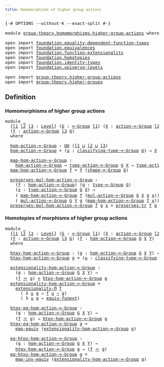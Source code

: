 ```yaml
---
title: Homomorphisms of higher group actions
---
```


<pre class="Agda"><a id="63" class="Symbol">{-#</a> <a id="67" class="Keyword">OPTIONS</a> <a id="75" class="Pragma">--without-K</a> <a id="87" class="Pragma">--exact-split</a> <a id="101" class="Symbol">#-}</a>

<a id="106" class="Keyword">module</a> <a id="113" href="group-theory.homomorphisms-higher-group-actions.html" class="Module">group-theory.homomorphisms-higher-group-actions</a> <a id="161" class="Keyword">where</a>

<a id="168" class="Keyword">open</a> <a id="173" class="Keyword">import</a> <a id="180" href="foundation.equality-dependent-function-types.html" class="Module">foundation.equality-dependent-function-types</a>
<a id="225" class="Keyword">open</a> <a id="230" class="Keyword">import</a> <a id="237" href="foundation.equivalences.html" class="Module">foundation.equivalences</a>
<a id="261" class="Keyword">open</a> <a id="266" class="Keyword">import</a> <a id="273" href="foundation.function-extensionality.html" class="Module">foundation.function-extensionality</a>
<a id="308" class="Keyword">open</a> <a id="313" class="Keyword">import</a> <a id="320" href="foundation.homotopies.html" class="Module">foundation.homotopies</a>
<a id="342" class="Keyword">open</a> <a id="347" class="Keyword">import</a> <a id="354" href="foundation.identity-types.html" class="Module">foundation.identity-types</a>
<a id="380" class="Keyword">open</a> <a id="385" class="Keyword">import</a> <a id="392" href="foundation.universe-levels.html" class="Module">foundation.universe-levels</a>

<a id="420" class="Keyword">open</a> <a id="425" class="Keyword">import</a> <a id="432" href="group-theory.higher-group-actions.html" class="Module">group-theory.higher-group-actions</a>
<a id="466" class="Keyword">open</a> <a id="471" class="Keyword">import</a> <a id="478" href="group-theory.higher-groups.html" class="Module">group-theory.higher-groups</a>
</pre>
## Definition

### Homomorphisms of higher group actions

<pre class="Agda"><a id="576" class="Keyword">module</a> <a id="583" href="group-theory.homomorphisms-higher-group-actions.html#583" class="Module">_</a>
  <a id="587" class="Symbol">{</a><a id="588" href="group-theory.homomorphisms-higher-group-actions.html#588" class="Bound">l1</a> <a id="591" href="group-theory.homomorphisms-higher-group-actions.html#591" class="Bound">l2</a> <a id="594" href="group-theory.homomorphisms-higher-group-actions.html#594" class="Bound">l3</a> <a id="597" class="Symbol">:</a> <a id="599" href="Agda.Primitive.html#597" class="Postulate">Level</a><a id="604" class="Symbol">}</a> <a id="606" class="Symbol">(</a><a id="607" href="group-theory.homomorphisms-higher-group-actions.html#607" class="Bound">G</a> <a id="609" class="Symbol">:</a> <a id="611" href="group-theory.higher-groups.html#1633" class="Function">∞-Group</a> <a id="619" href="group-theory.homomorphisms-higher-group-actions.html#588" class="Bound">l1</a><a id="621" class="Symbol">)</a> <a id="623" class="Symbol">(</a><a id="624" href="group-theory.homomorphisms-higher-group-actions.html#624" class="Bound">X</a> <a id="626" class="Symbol">:</a> <a id="628" href="group-theory.higher-group-actions.html#367" class="Function">action-∞-Group</a> <a id="643" href="group-theory.homomorphisms-higher-group-actions.html#591" class="Bound">l2</a> <a id="646" href="group-theory.homomorphisms-higher-group-actions.html#607" class="Bound">G</a><a id="647" class="Symbol">)</a>
  <a id="651" class="Symbol">(</a><a id="652" href="group-theory.homomorphisms-higher-group-actions.html#652" class="Bound">Y</a> <a id="654" class="Symbol">:</a> <a id="656" href="group-theory.higher-group-actions.html#367" class="Function">action-∞-Group</a> <a id="671" href="group-theory.homomorphisms-higher-group-actions.html#594" class="Bound">l3</a> <a id="674" href="group-theory.homomorphisms-higher-group-actions.html#607" class="Bound">G</a><a id="675" class="Symbol">)</a>
  <a id="679" class="Keyword">where</a>

  <a id="688" href="group-theory.homomorphisms-higher-group-actions.html#688" class="Function">hom-action-∞-Group</a> <a id="707" class="Symbol">:</a> <a id="709" href="foundation-core.universe-levels.html#235" class="Primitive">UU</a> <a id="712" class="Symbol">(</a><a id="713" href="group-theory.homomorphisms-higher-group-actions.html#588" class="Bound">l1</a> <a id="716" href="Agda.Primitive.html#810" class="Primitive Operator">⊔</a> <a id="718" href="group-theory.homomorphisms-higher-group-actions.html#591" class="Bound">l2</a> <a id="721" href="Agda.Primitive.html#810" class="Primitive Operator">⊔</a> <a id="723" href="group-theory.homomorphisms-higher-group-actions.html#594" class="Bound">l3</a><a id="725" class="Symbol">)</a>
  <a id="729" href="group-theory.homomorphisms-higher-group-actions.html#688" class="Function">hom-action-∞-Group</a> <a id="748" class="Symbol">=</a> <a id="750" class="Symbol">(</a><a id="751" href="group-theory.homomorphisms-higher-group-actions.html#751" class="Bound">u</a> <a id="753" class="Symbol">:</a> <a id="755" href="group-theory.higher-groups.html#1895" class="Function">classifying-type-∞-Group</a> <a id="780" href="group-theory.homomorphisms-higher-group-actions.html#607" class="Bound">G</a><a id="781" class="Symbol">)</a> <a id="783" class="Symbol">→</a> <a id="785" href="group-theory.homomorphisms-higher-group-actions.html#624" class="Bound">X</a> <a id="787" href="group-theory.homomorphisms-higher-group-actions.html#751" class="Bound">u</a> <a id="789" class="Symbol">→</a> <a id="791" href="group-theory.homomorphisms-higher-group-actions.html#652" class="Bound">Y</a> <a id="793" href="group-theory.homomorphisms-higher-group-actions.html#751" class="Bound">u</a>

  <a id="798" href="group-theory.homomorphisms-higher-group-actions.html#798" class="Function">map-hom-action-∞-Group</a> <a id="821" class="Symbol">:</a>
    <a id="827" href="group-theory.homomorphisms-higher-group-actions.html#688" class="Function">hom-action-∞-Group</a> <a id="846" class="Symbol">→</a> <a id="848" href="group-theory.higher-group-actions.html#588" class="Function">type-action-∞-Group</a> <a id="868" href="group-theory.homomorphisms-higher-group-actions.html#607" class="Bound">G</a> <a id="870" href="group-theory.homomorphisms-higher-group-actions.html#624" class="Bound">X</a> <a id="872" class="Symbol">→</a> <a id="874" href="group-theory.higher-group-actions.html#588" class="Function">type-action-∞-Group</a> <a id="894" href="group-theory.homomorphisms-higher-group-actions.html#607" class="Bound">G</a> <a id="896" href="group-theory.homomorphisms-higher-group-actions.html#652" class="Bound">Y</a>
  <a id="900" href="group-theory.homomorphisms-higher-group-actions.html#798" class="Function">map-hom-action-∞-Group</a> <a id="923" href="group-theory.homomorphisms-higher-group-actions.html#923" class="Bound">f</a> <a id="925" class="Symbol">=</a> <a id="927" href="group-theory.homomorphisms-higher-group-actions.html#923" class="Bound">f</a> <a id="929" class="Symbol">(</a><a id="930" href="group-theory.higher-groups.html#2014" class="Function">shape-∞-Group</a> <a id="944" href="group-theory.homomorphisms-higher-group-actions.html#607" class="Bound">G</a><a id="945" class="Symbol">)</a>

  <a id="950" href="group-theory.homomorphisms-higher-group-actions.html#950" class="Function">preserves-mul-hom-action-∞-Group</a> <a id="983" class="Symbol">:</a>
    <a id="989" class="Symbol">(</a><a id="990" href="group-theory.homomorphisms-higher-group-actions.html#990" class="Bound">f</a> <a id="992" class="Symbol">:</a> <a id="994" href="group-theory.homomorphisms-higher-group-actions.html#688" class="Function">hom-action-∞-Group</a><a id="1012" class="Symbol">)</a> <a id="1014" class="Symbol">(</a><a id="1015" href="group-theory.homomorphisms-higher-group-actions.html#1015" class="Bound">g</a> <a id="1017" class="Symbol">:</a> <a id="1019" href="group-theory.higher-groups.html#2839" class="Function">type-∞-Group</a> <a id="1032" href="group-theory.homomorphisms-higher-group-actions.html#607" class="Bound">G</a><a id="1033" class="Symbol">)</a>
    <a id="1039" class="Symbol">(</a><a id="1040" href="group-theory.homomorphisms-higher-group-actions.html#1040" class="Bound">x</a> <a id="1042" class="Symbol">:</a> <a id="1044" href="group-theory.higher-group-actions.html#588" class="Function">type-action-∞-Group</a> <a id="1064" href="group-theory.homomorphisms-higher-group-actions.html#607" class="Bound">G</a> <a id="1066" href="group-theory.homomorphisms-higher-group-actions.html#624" class="Bound">X</a><a id="1067" class="Symbol">)</a> <a id="1069" class="Symbol">→</a>
    <a id="1075" class="Symbol">(</a> <a id="1077" href="group-theory.homomorphisms-higher-group-actions.html#798" class="Function">map-hom-action-∞-Group</a> <a id="1100" href="group-theory.homomorphisms-higher-group-actions.html#990" class="Bound">f</a> <a id="1102" class="Symbol">(</a><a id="1103" href="group-theory.higher-group-actions.html#663" class="Function">mul-action-∞-Group</a> <a id="1122" href="group-theory.homomorphisms-higher-group-actions.html#607" class="Bound">G</a> <a id="1124" href="group-theory.homomorphisms-higher-group-actions.html#624" class="Bound">X</a> <a id="1126" href="group-theory.homomorphisms-higher-group-actions.html#1015" class="Bound">g</a> <a id="1128" href="group-theory.homomorphisms-higher-group-actions.html#1040" class="Bound">x</a><a id="1129" class="Symbol">))</a> <a id="1132" href="foundation-core.identity-types.html#1865" class="Function Operator">＝</a>
    <a id="1138" class="Symbol">(</a> <a id="1140" href="group-theory.higher-group-actions.html#663" class="Function">mul-action-∞-Group</a> <a id="1159" href="group-theory.homomorphisms-higher-group-actions.html#607" class="Bound">G</a> <a id="1161" href="group-theory.homomorphisms-higher-group-actions.html#652" class="Bound">Y</a> <a id="1163" href="group-theory.homomorphisms-higher-group-actions.html#1015" class="Bound">g</a> <a id="1165" class="Symbol">(</a><a id="1166" href="group-theory.homomorphisms-higher-group-actions.html#798" class="Function">map-hom-action-∞-Group</a> <a id="1189" href="group-theory.homomorphisms-higher-group-actions.html#990" class="Bound">f</a> <a id="1191" href="group-theory.homomorphisms-higher-group-actions.html#1040" class="Bound">x</a><a id="1192" class="Symbol">))</a>
  <a id="1197" href="group-theory.homomorphisms-higher-group-actions.html#950" class="Function">preserves-mul-hom-action-∞-Group</a> <a id="1230" href="group-theory.homomorphisms-higher-group-actions.html#1230" class="Bound">f</a> <a id="1232" href="group-theory.homomorphisms-higher-group-actions.html#1232" class="Bound">g</a> <a id="1234" href="group-theory.homomorphisms-higher-group-actions.html#1234" class="Bound">x</a> <a id="1236" class="Symbol">=</a> <a id="1238" href="foundation-core.identity-types.html#6972" class="Function">preserves-tr</a> <a id="1251" href="group-theory.homomorphisms-higher-group-actions.html#1230" class="Bound">f</a> <a id="1253" href="group-theory.homomorphisms-higher-group-actions.html#1232" class="Bound">g</a> <a id="1255" href="group-theory.homomorphisms-higher-group-actions.html#1234" class="Bound">x</a>
</pre>
### Homotopies of morphisms of higher group actions

<pre class="Agda"><a id="1323" class="Keyword">module</a> <a id="1330" href="group-theory.homomorphisms-higher-group-actions.html#1330" class="Module">_</a>
  <a id="1334" class="Symbol">{</a><a id="1335" href="group-theory.homomorphisms-higher-group-actions.html#1335" class="Bound">l1</a> <a id="1338" href="group-theory.homomorphisms-higher-group-actions.html#1338" class="Bound">l2</a> <a id="1341" href="group-theory.homomorphisms-higher-group-actions.html#1341" class="Bound">l3</a> <a id="1344" class="Symbol">:</a> <a id="1346" href="Agda.Primitive.html#597" class="Postulate">Level</a><a id="1351" class="Symbol">}</a> <a id="1353" class="Symbol">(</a><a id="1354" href="group-theory.homomorphisms-higher-group-actions.html#1354" class="Bound">G</a> <a id="1356" class="Symbol">:</a> <a id="1358" href="group-theory.higher-groups.html#1633" class="Function">∞-Group</a> <a id="1366" href="group-theory.homomorphisms-higher-group-actions.html#1335" class="Bound">l1</a><a id="1368" class="Symbol">)</a> <a id="1370" class="Symbol">(</a><a id="1371" href="group-theory.homomorphisms-higher-group-actions.html#1371" class="Bound">X</a> <a id="1373" class="Symbol">:</a> <a id="1375" href="group-theory.higher-group-actions.html#367" class="Function">action-∞-Group</a> <a id="1390" href="group-theory.homomorphisms-higher-group-actions.html#1338" class="Bound">l2</a> <a id="1393" href="group-theory.homomorphisms-higher-group-actions.html#1354" class="Bound">G</a><a id="1394" class="Symbol">)</a>
  <a id="1398" class="Symbol">(</a><a id="1399" href="group-theory.homomorphisms-higher-group-actions.html#1399" class="Bound">Y</a> <a id="1401" class="Symbol">:</a> <a id="1403" href="group-theory.higher-group-actions.html#367" class="Function">action-∞-Group</a> <a id="1418" href="group-theory.homomorphisms-higher-group-actions.html#1341" class="Bound">l3</a> <a id="1421" href="group-theory.homomorphisms-higher-group-actions.html#1354" class="Bound">G</a><a id="1422" class="Symbol">)</a> <a id="1424" class="Symbol">(</a><a id="1425" href="group-theory.homomorphisms-higher-group-actions.html#1425" class="Bound">f</a> <a id="1427" class="Symbol">:</a> <a id="1429" href="group-theory.homomorphisms-higher-group-actions.html#688" class="Function">hom-action-∞-Group</a> <a id="1448" href="group-theory.homomorphisms-higher-group-actions.html#1354" class="Bound">G</a> <a id="1450" href="group-theory.homomorphisms-higher-group-actions.html#1371" class="Bound">X</a> <a id="1452" href="group-theory.homomorphisms-higher-group-actions.html#1399" class="Bound">Y</a><a id="1453" class="Symbol">)</a>
  <a id="1457" class="Keyword">where</a>

  <a id="1466" href="group-theory.homomorphisms-higher-group-actions.html#1466" class="Function">htpy-hom-action-∞-Group</a> <a id="1490" class="Symbol">:</a> <a id="1492" class="Symbol">(</a><a id="1493" href="group-theory.homomorphisms-higher-group-actions.html#1493" class="Bound">g</a> <a id="1495" class="Symbol">:</a> <a id="1497" href="group-theory.homomorphisms-higher-group-actions.html#688" class="Function">hom-action-∞-Group</a> <a id="1516" href="group-theory.homomorphisms-higher-group-actions.html#1354" class="Bound">G</a> <a id="1518" href="group-theory.homomorphisms-higher-group-actions.html#1371" class="Bound">X</a> <a id="1520" href="group-theory.homomorphisms-higher-group-actions.html#1399" class="Bound">Y</a><a id="1521" class="Symbol">)</a> <a id="1523" class="Symbol">→</a> <a id="1525" href="foundation-core.universe-levels.html#235" class="Primitive">UU</a> <a id="1528" class="Symbol">(</a><a id="1529" href="group-theory.homomorphisms-higher-group-actions.html#1335" class="Bound">l1</a> <a id="1532" href="Agda.Primitive.html#810" class="Primitive Operator">⊔</a> <a id="1534" href="group-theory.homomorphisms-higher-group-actions.html#1338" class="Bound">l2</a> <a id="1537" href="Agda.Primitive.html#810" class="Primitive Operator">⊔</a> <a id="1539" href="group-theory.homomorphisms-higher-group-actions.html#1341" class="Bound">l3</a><a id="1541" class="Symbol">)</a>
  <a id="1545" href="group-theory.homomorphisms-higher-group-actions.html#1466" class="Function">htpy-hom-action-∞-Group</a> <a id="1569" href="group-theory.homomorphisms-higher-group-actions.html#1569" class="Bound">g</a> <a id="1571" class="Symbol">=</a> <a id="1573" class="Symbol">(</a><a id="1574" href="group-theory.homomorphisms-higher-group-actions.html#1574" class="Bound">u</a> <a id="1576" class="Symbol">:</a> <a id="1578" href="group-theory.higher-groups.html#1895" class="Function">classifying-type-∞-Group</a> <a id="1603" href="group-theory.homomorphisms-higher-group-actions.html#1354" class="Bound">G</a><a id="1604" class="Symbol">)</a> <a id="1606" class="Symbol">→</a> <a id="1608" class="Symbol">(</a><a id="1609" href="group-theory.homomorphisms-higher-group-actions.html#1425" class="Bound">f</a> <a id="1611" href="group-theory.homomorphisms-higher-group-actions.html#1574" class="Bound">u</a><a id="1612" class="Symbol">)</a> <a id="1614" href="foundation-core.homotopies.html#627" class="Function Operator">~</a> <a id="1616" class="Symbol">(</a><a id="1617" href="group-theory.homomorphisms-higher-group-actions.html#1569" class="Bound">g</a> <a id="1619" href="group-theory.homomorphisms-higher-group-actions.html#1574" class="Bound">u</a><a id="1620" class="Symbol">)</a>

  <a id="1625" href="group-theory.homomorphisms-higher-group-actions.html#1625" class="Function">extensionality-hom-action-∞-Group</a> <a id="1659" class="Symbol">:</a>
    <a id="1665" class="Symbol">(</a><a id="1666" href="group-theory.homomorphisms-higher-group-actions.html#1666" class="Bound">g</a> <a id="1668" class="Symbol">:</a> <a id="1670" href="group-theory.homomorphisms-higher-group-actions.html#688" class="Function">hom-action-∞-Group</a> <a id="1689" href="group-theory.homomorphisms-higher-group-actions.html#1354" class="Bound">G</a> <a id="1691" href="group-theory.homomorphisms-higher-group-actions.html#1371" class="Bound">X</a> <a id="1693" href="group-theory.homomorphisms-higher-group-actions.html#1399" class="Bound">Y</a><a id="1694" class="Symbol">)</a> <a id="1696" class="Symbol">→</a>
    <a id="1702" class="Symbol">(</a><a id="1703" href="group-theory.homomorphisms-higher-group-actions.html#1425" class="Bound">f</a> <a id="1705" href="foundation-core.identity-types.html#1865" class="Function Operator">＝</a> <a id="1707" href="group-theory.homomorphisms-higher-group-actions.html#1666" class="Bound">g</a><a id="1708" class="Symbol">)</a> <a id="1710" href="foundation-core.equivalences.html#1621" class="Function Operator">≃</a> <a id="1712" href="group-theory.homomorphisms-higher-group-actions.html#1466" class="Function">htpy-hom-action-∞-Group</a> <a id="1736" href="group-theory.homomorphisms-higher-group-actions.html#1666" class="Bound">g</a>
  <a id="1740" href="group-theory.homomorphisms-higher-group-actions.html#1625" class="Function">extensionality-hom-action-∞-Group</a> <a id="1774" class="Symbol">=</a>
    <a id="1780" href="foundation.equality-dependent-function-types.html#2331" class="Function">extensionality-Π</a> <a id="1797" href="group-theory.homomorphisms-higher-group-actions.html#1425" class="Bound">f</a>
      <a id="1805" class="Symbol">(</a> <a id="1807" class="Symbol">λ</a> <a id="1809" href="group-theory.homomorphisms-higher-group-actions.html#1809" class="Bound">u</a> <a id="1811" href="group-theory.homomorphisms-higher-group-actions.html#1811" class="Bound">g</a> <a id="1813" class="Symbol">→</a> <a id="1815" href="group-theory.homomorphisms-higher-group-actions.html#1425" class="Bound">f</a> <a id="1817" href="group-theory.homomorphisms-higher-group-actions.html#1809" class="Bound">u</a> <a id="1819" href="foundation-core.homotopies.html#627" class="Function Operator">~</a> <a id="1821" href="group-theory.homomorphisms-higher-group-actions.html#1811" class="Bound">g</a><a id="1822" class="Symbol">)</a>
      <a id="1830" class="Symbol">(</a> <a id="1832" class="Symbol">λ</a> <a id="1834" href="group-theory.homomorphisms-higher-group-actions.html#1834" class="Bound">u</a> <a id="1836" href="group-theory.homomorphisms-higher-group-actions.html#1836" class="Bound">g</a> <a id="1838" class="Symbol">→</a> <a id="1840" href="foundation-core.function-extensionality.html#1301" class="Function">equiv-funext</a><a id="1852" class="Symbol">)</a>

  <a id="1857" href="group-theory.homomorphisms-higher-group-actions.html#1857" class="Function">htpy-eq-hom-action-∞-Group</a> <a id="1884" class="Symbol">:</a>
    <a id="1890" class="Symbol">(</a><a id="1891" href="group-theory.homomorphisms-higher-group-actions.html#1891" class="Bound">g</a> <a id="1893" class="Symbol">:</a> <a id="1895" href="group-theory.homomorphisms-higher-group-actions.html#688" class="Function">hom-action-∞-Group</a> <a id="1914" href="group-theory.homomorphisms-higher-group-actions.html#1354" class="Bound">G</a> <a id="1916" href="group-theory.homomorphisms-higher-group-actions.html#1371" class="Bound">X</a> <a id="1918" href="group-theory.homomorphisms-higher-group-actions.html#1399" class="Bound">Y</a><a id="1919" class="Symbol">)</a> <a id="1921" class="Symbol">→</a>
    <a id="1927" class="Symbol">(</a><a id="1928" href="group-theory.homomorphisms-higher-group-actions.html#1425" class="Bound">f</a> <a id="1930" href="foundation-core.identity-types.html#1865" class="Function Operator">＝</a> <a id="1932" href="group-theory.homomorphisms-higher-group-actions.html#1891" class="Bound">g</a><a id="1933" class="Symbol">)</a> <a id="1935" class="Symbol">→</a> <a id="1937" href="group-theory.homomorphisms-higher-group-actions.html#1466" class="Function">htpy-hom-action-∞-Group</a> <a id="1961" href="group-theory.homomorphisms-higher-group-actions.html#1891" class="Bound">g</a>
  <a id="1965" href="group-theory.homomorphisms-higher-group-actions.html#1857" class="Function">htpy-eq-hom-action-∞-Group</a> <a id="1992" href="group-theory.homomorphisms-higher-group-actions.html#1992" class="Bound">g</a> <a id="1994" class="Symbol">=</a>
    <a id="2000" href="foundation-core.equivalences.html#1821" class="Function">map-equiv</a> <a id="2010" class="Symbol">(</a><a id="2011" href="group-theory.homomorphisms-higher-group-actions.html#1625" class="Function">extensionality-hom-action-∞-Group</a> <a id="2045" href="group-theory.homomorphisms-higher-group-actions.html#1992" class="Bound">g</a><a id="2046" class="Symbol">)</a>

  <a id="2051" href="group-theory.homomorphisms-higher-group-actions.html#2051" class="Function">eq-htpy-hom-action-∞-Group</a> <a id="2078" class="Symbol">:</a>
    <a id="2084" class="Symbol">(</a><a id="2085" href="group-theory.homomorphisms-higher-group-actions.html#2085" class="Bound">g</a> <a id="2087" class="Symbol">:</a> <a id="2089" href="group-theory.homomorphisms-higher-group-actions.html#688" class="Function">hom-action-∞-Group</a> <a id="2108" href="group-theory.homomorphisms-higher-group-actions.html#1354" class="Bound">G</a> <a id="2110" href="group-theory.homomorphisms-higher-group-actions.html#1371" class="Bound">X</a> <a id="2112" href="group-theory.homomorphisms-higher-group-actions.html#1399" class="Bound">Y</a><a id="2113" class="Symbol">)</a> <a id="2115" class="Symbol">→</a>
    <a id="2121" href="group-theory.homomorphisms-higher-group-actions.html#1466" class="Function">htpy-hom-action-∞-Group</a> <a id="2145" href="group-theory.homomorphisms-higher-group-actions.html#2085" class="Bound">g</a> <a id="2147" class="Symbol">→</a> <a id="2149" class="Symbol">(</a><a id="2150" href="group-theory.homomorphisms-higher-group-actions.html#1425" class="Bound">f</a> <a id="2152" href="foundation-core.identity-types.html#1865" class="Function Operator">＝</a> <a id="2154" href="group-theory.homomorphisms-higher-group-actions.html#2085" class="Bound">g</a><a id="2155" class="Symbol">)</a>
  <a id="2159" href="group-theory.homomorphisms-higher-group-actions.html#2051" class="Function">eq-htpy-hom-action-∞-Group</a> <a id="2186" href="group-theory.homomorphisms-higher-group-actions.html#2186" class="Bound">g</a> <a id="2188" class="Symbol">=</a>
    <a id="2194" href="foundation-core.equivalences.html#5036" class="Function">map-inv-equiv</a> <a id="2208" class="Symbol">(</a><a id="2209" href="group-theory.homomorphisms-higher-group-actions.html#1625" class="Function">extensionality-hom-action-∞-Group</a> <a id="2243" href="group-theory.homomorphisms-higher-group-actions.html#2186" class="Bound">g</a><a id="2244" class="Symbol">)</a>
</pre>